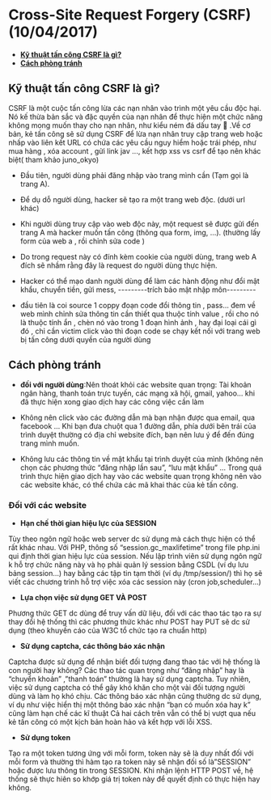 # Cross-Site Request Forgery (CSRF) (10/04/2017)

- **[Kỹ thuật tấn công CSRF là gì?](#1)**
- **[Cách phòng tránh](#2)**

<a name="1"></a>
## Kỹ thuật tấn công CSRF là gì?

CSRF là một cuộc tấn công lừa các nạn nhân vào trình một yêu cầu độc hại. Nó kế thừa bản sắc và đặc quyền của nạn nhân để thực hiện một chức năng không mong muốn thay cho nạn nhân, như kiểu ném đá dấu tay :troll: .Về cơ bản, kẻ tấn công sẽ sử dụng CSRF để lừa nạn nhân truy cập trang web hoặc nhấp vào liên kết URL có chứa các yêu cầu nguy hiểm hoặc trái phép, như mua hàng , xóa account , gửi link jav ..., kết hợp xss vs csrf để tạo nên khác biệt( tham khảo juno_okyo)



-  Đầu tiên, người dùng phải đăng nhập vào trang mình cần (Tạm gọi là trang A). 

-  Để dụ dỗ người dùng, hacker sẽ tạo ra một trang web độc. (dưới url khác)

-  Khi người dùng truy cập vào web độc này, một request sẽ được gửi đến trang A mà 
hacker muốn tấn công (thông qua form, img, …). (thường lấy form của web a , rồi chỉnh sửa code )

-  Do trong request này có đính kèm cookie của người dùng, trang web A đích sẽ nhầm 
rằng đây là request do người dùng thực hiện. 

-  Hacker có thể mạo danh người dùng để làm các hành động như đổi mật khẩu, chuyển 
tiền, gửi mess,
---------trích bảo mật nhập môn---------

- đầu tiên là coi source 1 coppy đoạn code đổi thông tin , pass... đem về web mình chỉnh sửa thông tin cần thiết qua thuộc tính value , rồi cho nó là thuộc tính ẩn , chèn nó vào trong 1 đoạn hình ảnh , hay đại loại cái gì đó , chỉ cần victim click vào thì đoạn code se chạy kết nối với trang web bị tấn công dưới quyền của người dùng 

<a name="2"></a>
## Cách phòng tránh
- **đối với người dùng**:Nên thoát khỏi các website quan trọng: Tài khoản ngân hàng, thanh toán trực tuyến, các mạng xã hội, gmail, yahoo… khi đã thực hiện xong giao dịch hay các công việc cần làm

- Không nên click vào các đường dẫn mà bạn nhận được qua email, qua facebook … Khi bạn đưa chuột qua 1 đường dẫn, phía dưới bên trái của trình duyệt thường có địa chỉ website đích, bạn nên lưu ý để đến đúng trang mình muốn.

- Không lưu các thông tin về mật khẩu tại trình duyệt của mình (không nên chọn các phương thức “đăng nhập lần sau”, “lưu mật khẩu” …
Trong quá trình thực hiện giao dịch hay vào các website quan trọng không nên vào các website khác, có thể chứa các mã khai thác của kẻ tấn công.

### Đối với các website
- **Hạn chế thời gian hiệu lực của SESSION**

Tùy theo ngôn ngữ hoặc web server dc sử dụng mà cách thực hiện có thể rất khác nhau. Với PHP, thông số “session.gc_maxlifetime” trong file php.ini qui định thời gian hiệu lực của session.
Nếu lập trình viên sử dụng ngôn ngữ k hỗ trợ chức năng này và họ phải quản lý session bằng CSDL (ví dụ lưu bảng session…) hay bằng các tập tin tạm thời (ví dụ /tmp/session/) thì họ sẽ viết các chương trình hỗ trợ việc xóa các session này (cron job,scheduler…)

- **Lựa chọn việc sử dụng GET VÀ POST**

Phương thức GET dc dùng để truy vấn dữ liệu, đối với các thao tác tạo ra sự thay đổi hệ thống thì các phương thức khác như POST hay PUT sẽ dc sử dụng (theo khuyến cáo của W3C tổ chức tạo ra chuẩn http)
- **Sử dụng captcha, các thông báo xác nhận**

Captcha được sử dụng để nhận biết đối tượng đang thao tác với hệ thống là con người hay không? Các thao tác quan trọng như “đăng nhập” hay là “chuyển khoản” ,”thanh toán” thường là hay sử dụng captcha. Tuy nhiên, việc sử dụng captcha có thể gây khó khăn cho một vài đối tượng người dùng và làm họ khó chịu.
Các thông báo xác nhận cũng thường dc sử dụng, ví dụ như việc hiển thị một thông báo xác nhận “bạn có muốn xóa hay k” cũng làm hạn chế các kĩ thuật
Cả hai cách trên vẫn có thể bị vượt qua nếu kẻ tấn công có một kịch bản hoàn hảo và kết hợp với lỗi XSS.

- **Sử dụng token**

Tạo ra một token tương ứng với mỗi form, token này sẽ là duy nhất đối với mỗi form và thường thì hàm tạo ra token này sẽ nhận đối số là”SESSION” hoặc được lưu thông tin trong SESSION. Khi nhận lệnh HTTP POST về, hệ thống sẽ thực hiên so khớp giá trị token này để quyết định có thực hiện hay không.
